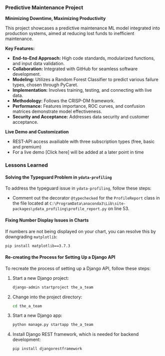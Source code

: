 ### Predictive Maintenance Project

**Minimizing Downtime, Maximizing Productivity**

This project showcases a predictive maintenance ML model integrated into production systems, aimed at reducing lost funds to inefficient maintenance. 

**Key Features:**
- **End-to-End Approach:** High code standards, modularized functions, and input data validation.
- **Collaboration:** Integrated with GitHub for seamless software development.
- **Modeling:** Utilizes a Random Forest Classifier to predict various failure types, chosen through PyCaret.
- **Implementation:** Involves training, testing, and connecting with live data.
- **Methodology:** Follows the CRISP-DM framework.
- **Performance:** Features importance, ROC curves, and confusion matrices demonstrate model effectiveness.
- **Security and Acceptance:** Addresses data security and customer acceptance.

**Live Demo and Customization**
- REST-API access availiable with three subscription types (free, basic and premium)
- For a live demo [Click here] will be added at a later point in time

### Lessons Learned

#### Solving the Typeguard Problem in `ydata-profiling`
To address the typeguard issue in `ydata-profiling`, follow these steps:
- Comment out the decorator `@typechecked` for the `ProfileReport` class in the file located at `C:\ProgramData\anaconda3\Lib\site-packages\ydata_profiling\profile_report.py` on line 53.

#### Fixing Number Display Issues in Charts
If numbers are not being displayed on your chart, you can resolve this by downgrading `matplotlib`:
```bash
pip install matplotlib==3.7.3
```

#### Re-creating the Process for Setting Up a Django API
To recreate the process of setting up a Django API, follow these steps:
1. Start a new Django project:
   ```bash
   django-admin startproject the_a_team
   ```
2. Change into the project directory:
   ```bash
   cd the_a_team
   ```
3. Start a new Django app:
   ```bash
   python manage.py startapp the_a_team
   ```
4. Install Django REST framework, which is needed for backend development:
   ```bash
   pip install djangorestframework
   ```
